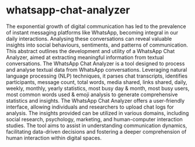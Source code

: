 # whatsapp-chat-analyzer
The exponential growth of digital communication has led to the prevalence of instant messaging platforms like WhatsApp, becoming integral in our daily interactions. Analysing these conversations can reveal valuable insights into social behaviours, sentiments, and patterns of communication. This abstract outlines the development and utility of a WhatsApp Chat Analyzer, aimed at extracting meaningful information from textual conversations. The WhatsApp Chat Analyzer is a tool designed to process and analyse textual data from WhatsApp conversations. Leveraging natural language processing (NLP) techniques, it parses chat transcripts, identifies participants, message count, total words, media shared, links shared, daily, weekly, monthly, yearly statistics, most busy day & month, most busy users, most common words used & emoji analysis to generate comprehensive statistics and insights. The WhatsApp Chat Analyzer offers a user-friendly interface, allowing individuals and researchers to upload chat logs for analysis. The insights provided can be utilized in various domains, including social research, psychology, marketing, and human-computer interaction studies. The tool aims to assist in understanding communication dynamics, facilitating data-driven decisions and fostering a deeper comprehension of human interaction within digital spaces.
